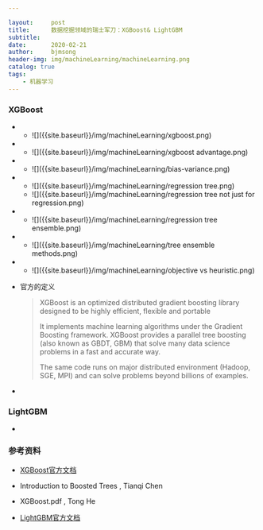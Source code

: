 ```yaml
---

layout:     post
title:      数据挖掘领域的瑞士军刀：XGBoost& LightGBM
subtitle:   
date:       2020-02-21
author:     bjmsong
header-img: img/machineLearning/machineLearning.png
catalog: true
tags:
    - 机器学习
---
```




### XGBoost

- <ul> 
  <li markdown="1"> 
  ![]({{site.baseurl}}/img/machineLearning/xgboost.png) 
  </li> 
  </ul> 

- <ul> 
  <li markdown="1"> 
  ![]({{site.baseurl}}/img/machineLearning/xgboost advantage.png) 
  </li> 
  </ul> 

- <ul> 
  <li markdown="1"> 
  ![]({{site.baseurl}}/img/machineLearning/bias-variance.png) 
  </li> 
  </ul> 

- <ul> 
  <li markdown="1"> 
  ![]({{site.baseurl}}/img/machineLearning/regression tree.png) 
  </li> 
  </ul> 

  <ul> 
  <li markdown="1"> 
  ![]({{site.baseurl}}/img/machineLearning/regression tree not just for regression.png) 
  </li> 
  </ul> 

- <ul> 
  <li markdown="1"> 
  ![]({{site.baseurl}}/img/machineLearning/regression tree ensemble.png) 
  </li> 
  </ul> 

- <ul> 
  <li markdown="1"> 
  ![]({{site.baseurl}}/img/machineLearning/tree ensemble methods.png) 
  </li> 
  </ul> 

- <ul> 
  <li markdown="1"> 
  ![]({{site.baseurl}}/img/machineLearning/objective vs heuristic.png) 
  </li> 
  </ul> 

- 官方的定义

  > XGBoost is an optimized distributed gradient boosting library designed to be highly efficient, flexible and portable
  >
  > It implements machine learning algorithms under the Gradient Boosting framework. XGBoost provides a parallel tree boosting (also known as GBDT, GBM) that solve many data science problems in a fast and accurate way.
  >
  > The same code runs on major distributed environment (Hadoop, SGE, MPI) and can solve problems beyond billions of examples.

- 



### LightGBM

- 



### 参考资料

- [XGBoost官方文档](https://xgboost.readthedocs.io/en/latest/index.html)

- Introduction to Boosted Trees , Tianqi Chen

- XGBoost.pdf , Tong He

- [LightGBM官方文档](https://lightgbm.readthedocs.io/en/latest/)

  

  


